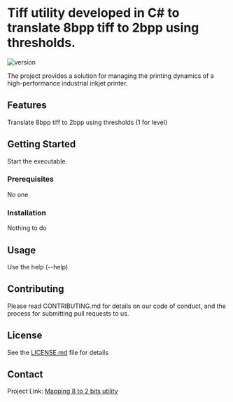 # Tiff utility developed in C# to translate 8bpp tiff to 2bpp using thresholds. 

![version](https://img.shields.io/badge/version-1.0.0.1-blue)

The project provides a solution for managing the printing dynamics of a high-performance industrial inkjet printer.

## Features

Translate 8bpp tiff to 2bpp using thresholds (1 for level)

## Getting Started

Start the executable.

### Prerequisites

No one

### Installation

Nothing to do

## Usage

Use the help (--help)

## Contributing

Please read CONTRIBUTING.md for details on our code of conduct, and the process for submitting pull requests to us.

## License

See the [LICENSE.md](LICENSE.md) file for details

## Contact

Project Link: [Mapping 8 to 2 bits utility](https://github.com/DanKrt82/Mapping8_2_Utility)

